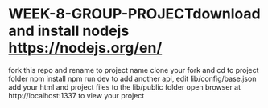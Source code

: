# WEEK-8-GROUP-PROJECTdownload and install nodejs https://nodejs.org/en/
fork this repo and rename to project name
clone your fork and cd to project folder
npm install
npm run dev
to add another api, edit lib/config/base.json
add your html and project files to the lib/public folder
open browser at http://localhost:1337 to view your project